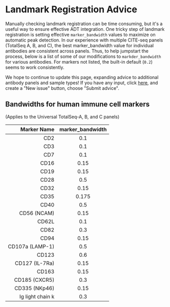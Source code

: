 # Landmark Registration Advice

Manually checking landmark registration can be time consuming, but it's a useful way to ensure effective ADT integration. One tricky step of landmark registration is setting effective `marker_bandwidth` values to maximize on automatic peak detection. In our experience with multiple CITE-seq panels (TotalSeq A, B, and C), the best marker_bandwidth value for individual antibodies are consistent across panels. Thus, to help jumpstart the process, below is a list of some of our modifications to `markder_bandwidth` for various antibodies. For markers not listed, the built-in default (`0.2`) seems to work consistently.

We hope to continue to update this page, expanding advice to additional antibody panels and sample types! If you have any input, click [here](https://github.com/donnafarberlab/MMoCHi/issues/), and create a "New issue" button, choose "Submit advice".

## Bandwidths for human immune cell markers 
(Applies to the Universal TotalSeq-A, B, and C panels)

| Marker Name | marker_bandwidth  |
|         ---:|      :---:        |
| CD2 | 0.1 |
| CD3 | 0.1 |
| CD7 | 0.1 |
| CD16 | 0.15 | 
| CD19 | 0.15 | 
| CD28 | 0.5 | 
| CD32 | 0.15 | 
| CD35 | 0.175 | 
| CD40 | 0.5 | 
| CD56 (NCAM) | 0.15 | 
| CD62L | 0.1 | 
| CD82 | 0.3 | 
| CD94 | 0.15 | 
| CD107a (LAMP-1) | 0.5 | 
| CD123 | 0.6 | 
| CD127 (IL-7Ra) | 0.15 |
| CD163 | 0.15 |
| CD185 (CXCR5) | 0.3 | 
| CD335 (NKp46) | 0.15 | 
| Ig light chain k | 0.3 | 

